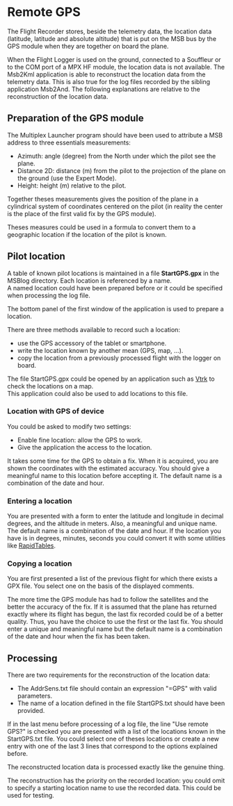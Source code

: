 # Remote GPS

The Flight Recorder stores, beside the telemetry data, the location data
(latitude, latitude and absolute altitude) that is put on the MSB bus
by the GPS module when they are together on board the plane.

When the Flight Logger is used on the ground, connected to a
Souffleur or to the COM port of a MPX HF module, the location
data is not available.
The Msb2Kml application is able to reconstruct the location
data from the telemetry data.
This is also true for the log files recorded by the sibling
application Msb2And.
The following explanations are relative to the reconstruction
of the location data. 

## Preparation of the GPS module

The Multiplex Launcher program should have been used to attribute
a MSB address to three essentials measurements:

+ Azimuth: angle (degree) from the North under which the pilot see the plane.
+ Distance 2D: distance (m) from the pilot to the projection of the plane
 on the ground (use the Expert Mode).
+ Height: height (m) relative to the pilot.

Together theses measurements gives the position of the plane in
a cylindrical system of coordinates centered on the pilot (in reality
the center is the place of the first valid fix by the GPS module).

Theses measures could be used in a formula to convert them to a geographic
location if the location of the pilot is known.

## Pilot location

A table of known pilot locations is maintained in a file **StartGPS.gpx**
in the MSBlog directory. Each location is referenced by a name.  
A named location could have been prepared before or it could be specified
when processing the log file.

The bottom panel of the first window of the application is used
to prepare a location.

There are three methods available to record such a location:

+ use the GPS accessory of the tablet or smartphone.
+ write the location known by another mean (GPS, map, ...).
+ copy the location from a previously processed flight with
 the logger on board.
 
The file StartGPS.gpx could be opened by an application such as
[Vtrk](https://github.com/msb2kml/Vtrk) to check the locations on a map.  
This application could also be used to add locations to this file.
  
### Location with GPS of device

You could be asked to modify two settings:

+ Enable fine location: allow the GPS to work.
+ Give the application the access to the location.

It takes some time for the GPS to obtain a fix.
When it is acquired, you are shown the coordinates with the estimated
accuracy.
You should give a meaningful name to this location before accepting it.
The default name is a combination of the date and hour.

### Entering a location

You are presented with a form to enter the latitude and longitude in
decimal degrees, and the altitude in meters.
Also, a meaningful and unique name. The default name is a combination
of the date and hour.
If the location you have is in degrees, minutes, seconds you could
convert it with some utilities like
[RapidTables](https://www.rapidtables.com/convert/number/degrees-minutes-seconds-to-degrees.html).

### Copying a location

You are first presented a list of the previous flight for which there
exists a GPX file. You select one on the basis of the displayed comments.

The more time the GPS module has had to follow the satellites and the better the
accuracy of the fix. If it is assumed that the plane has returned exactly where
its flight has begun, the last fix recorded could be of a better quality.
Thus, you have the choice to use the first or the last fix.
You should enter a unique and meaningful name but the default 
name is a combination of the date and hour when the fix has been taken.

## Processing

There are two requirements for the reconstruction of the location data:

+ The AddrSens.txt file should contain an expression "=GPS" with
 valid parameters.
+ The name of a location defined in the file StartGPS.txt should have been
 provided.
 
If in the last menu before processing of a log file, the line
"Use remote GPS?" is checked you are presented with a list of the
locations known in the StartGPS.txt file. You could select one of
theses locations or create a new entry with one of the last 3
lines that correspond to the options explained before. 

The reconstructed location data is processed exactly like the
genuine thing.

The reconstruction has the priority on the recorded location:
you could omit to specify a starting location name to use the recorded data.
This could be used for testing.
